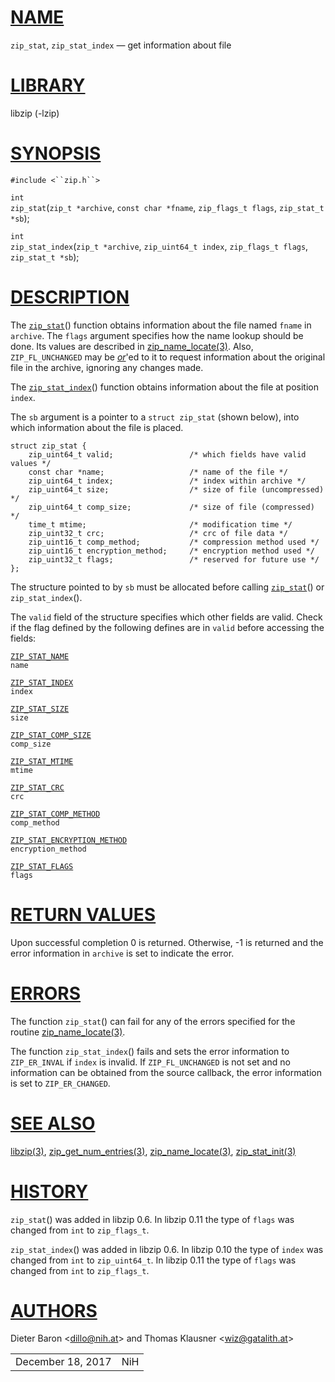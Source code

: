 # [NAME](#NAME)

`zip_stat`, `zip_stat_index` — get information about file

# [LIBRARY](#LIBRARY)

libzip (-lzip)

# [SYNOPSIS](#SYNOPSIS)

`#include <``zip.h``>`

`int`  
`zip_stat`(`zip_t *archive`, `const char *fname`, `zip_flags_t flags`,
`zip_stat_t *sb`);

`int`  
`zip_stat_index`(`zip_t *archive`, `zip_uint64_t index`,
`zip_flags_t flags`, `zip_stat_t *sb`);

# [DESCRIPTION](#DESCRIPTION)

The [`zip_stat`](#zip_stat)() function obtains information about the
file named `fname` in `archive`. The `flags` argument specifies how the
name lookup should be done. Its values are described in
[zip_name_locate(3)](zip_name_locate.md). Also, `ZIP_FL_UNCHANGED` may
be [*or*](#or)'ed to it to request information about the original file
in the archive, ignoring any changes made.

The [`zip_stat_index`](#zip_stat_index)() function obtains information
about the file at position `index`.

The `sb` argument is a pointer to a `struct zip_stat` (shown below),
into which information about the file is placed.

    struct zip_stat {
        zip_uint64_t valid;                 /* which fields have valid values */
        const char *name;                   /* name of the file */
        zip_uint64_t index;                 /* index within archive */
        zip_uint64_t size;                  /* size of file (uncompressed) */
        zip_uint64_t comp_size;             /* size of file (compressed) */
        time_t mtime;                       /* modification time */
        zip_uint32_t crc;                   /* crc of file data */
        zip_uint16_t comp_method;           /* compression method used */
        zip_uint16_t encryption_method;     /* encryption method used */
        zip_uint32_t flags;                 /* reserved for future use */
    };

The structure pointed to by `sb` must be allocated before calling
[`zip_stat`](#zip_stat~2)() or `zip_stat_index`().

The `valid` field of the structure specifies which other fields are
valid. Check if the flag defined by the following defines are in `valid`
before accessing the fields:

[`ZIP_STAT_NAME`](#ZIP_STAT_NAME)  
`name`

[`ZIP_STAT_INDEX`](#ZIP_STAT_INDEX)  
`index`

[`ZIP_STAT_SIZE`](#ZIP_STAT_SIZE)  
`size`

[`ZIP_STAT_COMP_SIZE`](#ZIP_STAT_COMP_SIZE)  
`comp_size`

[`ZIP_STAT_MTIME`](#ZIP_STAT_MTIME)  
`mtime`

[`ZIP_STAT_CRC`](#ZIP_STAT_CRC)  
`crc`

[`ZIP_STAT_COMP_METHOD`](#ZIP_STAT_COMP_METHOD)  
`comp_method`

[`ZIP_STAT_ENCRYPTION_METHOD`](#ZIP_STAT_ENCRYPTION_METHOD)  
`encryption_method`

[`ZIP_STAT_FLAGS`](#ZIP_STAT_FLAGS)  
`flags`

# [RETURN VALUES](#RETURN_VALUES)

Upon successful completion 0 is returned. Otherwise, -1 is returned and
the error information in `archive` is set to indicate the error.

# [ERRORS](#ERRORS)

The function `zip_stat`() can fail for any of the errors specified for
the routine [zip_name_locate(3)](zip_name_locate.md).

The function `zip_stat_index`() fails and sets the error information to
`ZIP_ER_INVAL` if `index` is invalid. If `ZIP_FL_UNCHANGED` is not set
and no information can be obtained from the source callback, the error
information is set to `ZIP_ER_CHANGED`.

# [SEE ALSO](#SEE_ALSO)

[libzip(3)](libzip.md),
[zip_get_num_entries(3)](zip_get_num_entries.md),
[zip_name_locate(3)](zip_name_locate.md),
[zip_stat_init(3)](zip_stat_init.md)

# [HISTORY](#HISTORY)

`zip_stat`() was added in libzip 0.6. In libzip 0.11 the type of `flags`
was changed from `int` to `zip_flags_t`.

`zip_stat_index`() was added in libzip 0.6. In libzip 0.10 the type of
`index` was changed from `int` to `zip_uint64_t`. In libzip 0.11 the
type of `flags` was changed from `int` to `zip_flags_t`.

# [AUTHORS](#AUTHORS)

Dieter Baron \<[dillo@nih.at](mailto:dillo@nih.at)\> and Thomas Klausner
\<[wiz@gatalith.at](mailto:wiz@gatalith.at)\>

|                   |     |
|-------------------|-----|
| December 18, 2017 | NiH |
